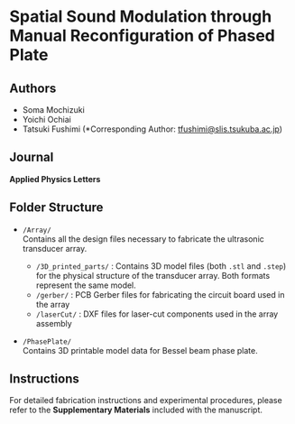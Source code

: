 # Spatial Sound Modulation through Manual Reconfiguration of Phased Plate

## Authors

- Soma Mochizuki
- Yoichi Ochiai  
- Tatsuki Fushimi (*Corresponding Author: tfushimi@slis.tsukuba.ac.jp)

## Journal

**Applied Physics Letters**

## Folder Structure

- `/Array/`  
  Contains all the design files necessary to fabricate the ultrasonic transducer array.  
  - `/3D_printed_parts/` : Contains 3D model files (both `.stl` and `.step`) for the physical structure of the transducer array. Both formats represent the same model.  
  - `/gerber/` : PCB Gerber files for fabricating the circuit board used in the array  
  - `/laserCut/` : DXF files for laser-cut components used in the array assembly

- `/PhasePlate/`  
  Contains 3D printable model data for Bessel beam phase plate.

## Instructions

For detailed fabrication instructions and experimental procedures, please refer to the **Supplementary Materials** included with the manuscript.